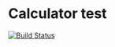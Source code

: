 # Calculator test
[![Build Status](https://travis-ci.org/agrmv/calculator.svg?branch=master)](https://travis-ci.org/agrmv/calculator)
